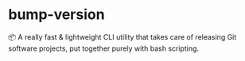 # bump-version
📦 A really fast &amp; lightweight CLI utility that takes care of releasing Git software projects, put together purely with bash scripting.
